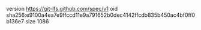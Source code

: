 version https://git-lfs.github.com/spec/v1
oid sha256:e9100a4ea7e9ffccd11e9a791652b0dec4142ffcdb835b450ac4bf0ff0b136e7
size 1086
